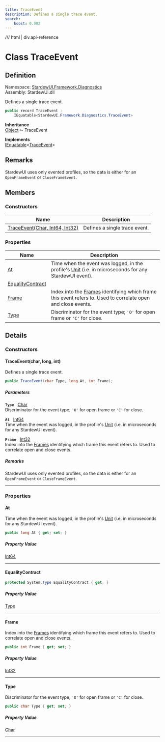 ```yaml
---
title: TraceEvent
description: Defines a single trace event.
search:
    boost: 0.002
---
```


<link rel="stylesheet" href="/StardewUI/stylesheets/reference.css" />

/// html | div.api-reference

# Class TraceEvent

## Definition

<div class="api-definition" markdown>

Namespace: [StardewUI.Framework.Diagnostics](index.md)  
Assembly: StardewUI.dll  

</div>

Defines a single trace event.

```cs
public record TraceEvent : 
    IEquatable<StardewUI.Framework.Diagnostics.TraceEvent>
```

**Inheritance**  
[Object](https://learn.microsoft.com/en-us/dotnet/api/system.object) ⇦ TraceEvent

**Implements**  
[IEquatable](https://learn.microsoft.com/en-us/dotnet/api/system.iequatable-1)<[TraceEvent](traceevent.md)>

## Remarks

StardewUI uses only evented profiles, so the data is either for an `OpenFrameEvent` or `CloseFrameEvent`.

## Members

### Constructors

 | Name | Description |
| --- | --- |
| [TraceEvent(Char, Int64, Int32)](#traceeventchar-long-int) | Defines a single trace event. | 

### Properties

 | Name | Description |
| --- | --- |
| [At](#at) | Time when the event was logged, in the profile's [Unit](traceprofile.md#unit) (i.e. in microseconds for any StardewUI event). | 
| [EqualityContract](#equalitycontract) |  | 
| [Frame](#frame) | Index into the [Frames](traceshared.md#frames) identifying which frame this event refers to. Used to correlate open and close events. | 
| [Type](#type) | Discriminator for the event type; `'O'` for open frame or `'C'` for close. | 

## Details

### Constructors

#### TraceEvent(char, long, int)

Defines a single trace event.

```cs
public TraceEvent(char Type, long At, int Frame);
```

##### Parameters

**`Type`** &nbsp; [Char](https://learn.microsoft.com/en-us/dotnet/api/system.char)  
Discriminator for the event type; `'O'` for open frame or `'C'` for close.

**`At`** &nbsp; [Int64](https://learn.microsoft.com/en-us/dotnet/api/system.int64)  
Time when the event was logged, in the profile's [Unit](traceprofile.md#unit) (i.e. in microseconds for any StardewUI event).

**`Frame`** &nbsp; [Int32](https://learn.microsoft.com/en-us/dotnet/api/system.int32)  
Index into the [Frames](traceshared.md#frames) identifying which frame this event refers to. Used to correlate open and close events.

##### Remarks

StardewUI uses only evented profiles, so the data is either for an `OpenFrameEvent` or `CloseFrameEvent`.

-----

### Properties

#### At

Time when the event was logged, in the profile's [Unit](traceprofile.md#unit) (i.e. in microseconds for any StardewUI event).

```cs
public long At { get; set; }
```

##### Property Value

[Int64](https://learn.microsoft.com/en-us/dotnet/api/system.int64)

-----

#### EqualityContract



```cs
protected System.Type EqualityContract { get; }
```

##### Property Value

[Type](https://learn.microsoft.com/en-us/dotnet/api/system.type)

-----

#### Frame

Index into the [Frames](traceshared.md#frames) identifying which frame this event refers to. Used to correlate open and close events.

```cs
public int Frame { get; set; }
```

##### Property Value

[Int32](https://learn.microsoft.com/en-us/dotnet/api/system.int32)

-----

#### Type

Discriminator for the event type; `'O'` for open frame or `'C'` for close.

```cs
public char Type { get; set; }
```

##### Property Value

[Char](https://learn.microsoft.com/en-us/dotnet/api/system.char)

-----

